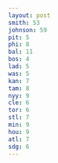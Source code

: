 ```yaml
---
layout: post
smith: 53
johnson: 59
pit: 5
phi: 8
bal: 11
bos: 4
lad: 5
was: 5
kan: 7
tam: 8
nyy: 9
cle: 6
tor: 6
stl: 7
min: 9
hou: 9
atl: 7
sdg: 6
---
```

